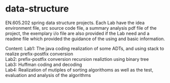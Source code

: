 # data-structure
EN.605.202 spring data structure projects.
Each Lab have the idea environment file, src source code file, a summary analysis pdf file of the project, the exemplary i/o file are also provided if the Lab need and a readme file which provided the guidance of the using and basic information.  
  
Content:
Lab1: The java coding realization of some ADTs, and using stack to realize prefix-postfix conversion  
Lab2: prefix-postfix conversion recursion realiztion using binary tree  
Lab3: Huffman coding and decoding  
Lab4: Realization of mutiples of sorting algorithoms as well as the test, evaluation and analysis of the algorithms  
